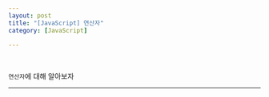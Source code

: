 ```yaml
---
layout: post
title: "[JavaScript] 연산자"
category: [JavaScript]

---
```

<br>

`연산자`에 대해 알아보자
<!-- more -->

<hr>
